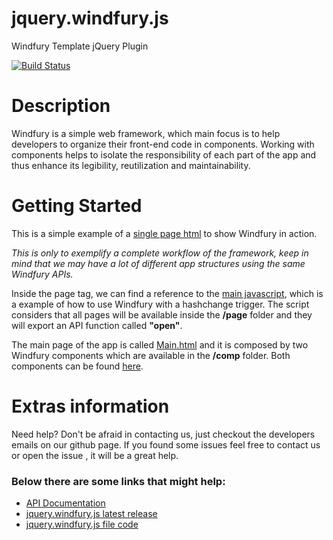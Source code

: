 jquery.windfury.js
========================================

Windfury Template jQuery Plugin

[![Build Status](https://travis-ci.org/renatoferreira656/jquery.windfury.js.png?branch=master)](https://travis-ci.org/renatoferreira656/jquery.windfury.js)

Description
========================================
Windfury is a simple web framework, which main focus is to help developers to organize their front-end code in components. Working with components helps to isolate the responsibility of each part of the app and thus enhance its legibility, reutilization and maintainability.

Getting Started
========================================

This is a simple example of a [single page html](./src/main/webapp/sample.html) to show Windfury in action.

_This is only to exemplify a complete workflow of the framework, keep in mind that we may have a lot of different app structures using the same Windfury APIs._

Inside the page __<head>__ tag, we can find a reference to the [main javascript](./src/main/webapp/js/main.js), which is
a example of how to use Windfury with a hashchange trigger. The script considers that all pages will be available inside
the __/page__ folder and they will export an API function called __"open"__.

The main page of the app is called [Main.html](./src/main/webapp/page/Main.html) and it is composed by two Windfury
components which are available in the __/comp__ folder. Both components can be found [here](./src/main/webapp/comp).

Extras information
========================================

Need help? Don't be afraid in contacting us, just checkout the developers emails on our github page.
If you found some issues feel free to contact us or open the issue , it will be a great help.

### Below there are some links that might help:
  - [API Documentation](http://renatoferreira656.github.io/jquery.windfury.js/page/api.html)
  - [jquery.windfury.js latest release](https://github.com/renatoferreira656/jquery.windfury.js/releases/tag/1.1.0)
  - [jquery.windfury.js file code](https://github.com/renatoferreira656/jquery.windfury.js/blob/1.1.0/src/main/webapp/js/jquery.windfury.js)
